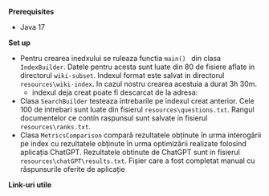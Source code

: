 **Prerequisites**
- Java 17

**Set up**
- Pentru crearea inedxului se ruleaza functia ```main() ``` din clasa   ```IndexBuilder```. Datele pentru acesta sunt luate din 80 de fisiere aflate in directorul ```wiki-subset```. Indexul format este salvat in directorul ```resources\wiki-index```. In cazul nostru crearea acestuia a durat 3h 30m.
  - indexul deja creat poate fi descarcat de la adresa: 
- Clasa  ```SearchBuilder``` testeaza intrebarile pe indexul creat anterior. Cele 100 de intrebari sunt luate din fisierul ```resources\questions.txt```. Rangul documentelor ce contin raspunsul sunt salvate in fisierul ```resources\ranks.txt```. 
- Clasa ```MetricsComparison```  compară rezultatele obținute în urma interogării pe index cu rezultatele
  obținute în urma optimizării realizate folosind aplicația ChatGPT. Rezultatele obtinute de ChatGPT sunt in fisierul ```resources\chatGPT\results.txt```. Fișier care a fost
  completat manual cu răspunsurile oferite de aplicație

**Link-uri utile**